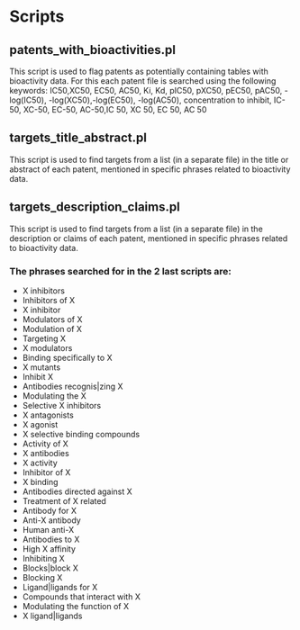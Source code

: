 # Scripts

## patents_with_bioactivities.pl
This script is used to flag patents as potentially containing tables with bioactivity data. For this each patent file is searched using the following keywords: IC50,XC50, EC50, AC50, Ki, Kd, pIC50, pXC50, pEC50, pAC50, -log(IC50), -log(XC50),-log(EC50), -log(AC50), concentration to inhibit, IC-50, XC-50, EC-50, AC-50,IC 50, XC 50, EC 50, AC 50

## targets_title_abstract.pl
This script is used to find targets from a list (in a separate file) in the title or abstract of each patent, mentioned in specific phrases related to bioactivity data.

## targets_description_claims.pl
This script is used to find targets from a list (in a separate file) in the description or claims of each patent, mentioned in specific phrases related to bioactivity data.

### The phrases searched for in the 2 last scripts are:

- X inhibitors
- Inhibitors of X
- X inhibitor
- Modulators of X
- Modulation of X
- Targeting X
- X modulators
- Binding specifically to X
- X mutants
- Inhibit X
- Antibodies recognis|zing X
- Modulating the X
- Selective X inhibitors
- X antagonists
- X agonist
- X selective binding compounds
- Activity of X
- X antibodies
- X activity 
- Inhibitor of X
- X binding
- Antibodies directed against X
- Treatment of X related
- Antibody for X
- Anti-X antibody
- Human anti-X
- Antibodies to X
- High X affinity
- Inhibiting X
- Blocks|block X
- Blocking X
- Ligand|ligands for X
- Compounds that interact with X
- Modulating the function of X
- X ligand|ligands
